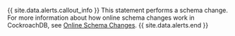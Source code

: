 {{ site.data.alerts.callout_info }}
This statement performs a schema change. For more information about how online schema changes work in CockroachDB, see [Online Schema Changes](online-schema-changes.html).
{{ site.data.alerts.end }}
